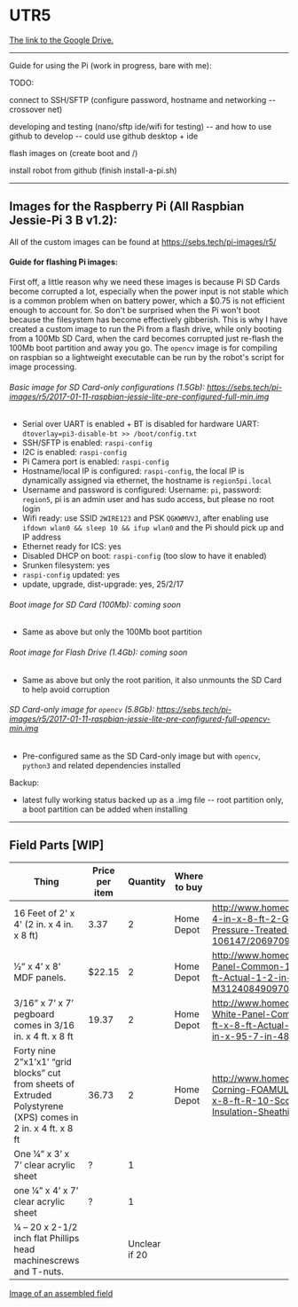 # UTR5

[The link to the Google Drive.](https://drive.google.com/drive/folders/0B3CkMkwtokGCRW9SM05Hc056OWc)

--------------------------------------------------------------------------------------------------------------------------

Guide for using the Pi (work in progress, bare with me):

TODO:

connect to SSH/SFTP (configure password, hostname and networking -- crossover net)

developing and testing (nano/sftp ide/wifi for testing)
 -- and how to use github to develop -- could use github desktop + ide

flash images on (create boot and /)

install robot from github (finish install-a-pi.sh)

--------------------------------------------------------------------------------------------------------------------------------

## Images for the Raspberry Pi (All Raspbian Jessie-Pi 3 B v1.2):

  All of the custom images can be found at https://sebs.tech/pi-images/r5/
  
#### Guide for flashing Pi images:
  First off, a little reason why we need these images is because Pi SD Cards become corrupted a lot, especially when the power input is not stable which is a common problem when on battery power, which a $0.75 is not efficient enough to account for. So don't be surprised when the Pi won't boot because the filesystem has become effectively gibberish. This is why I have created a custom image to run the Pi from a flash drive, while only booting from a 100Mb SD Card, when the card becomes corrupted just re-flash the 100Mb boot partition and away you go.
  The `opencv` image is for compiling on raspbian so a lightweight executable can be run by the robot's script for image processing.
  
###### Basic image for SD Card-only configurations (1.5Gb): https://sebs.tech/pi-images/r5/2017-01-11-raspbian-jessie-lite-pre-configured-full-min.img
  * Serial over UART is enabled + BT is disabled for hardware UART: `dtoverlay=pi3-disable-bt >> /boot/config.txt`
  * SSH/SFTP is enabled: `raspi-config`
  * I2C is enabled: `raspi-config`
  * Pi Camera port is enabled: `raspi-config`
  * Hostname/local IP is configured: `raspi-config`, the local IP is dynamically assigned via ethernet, the hostname is `region5pi.local`
  * Username and password is configured: Username: `pi`, password: `region5`, pi is an admin user and has sudo access, but please no root login
  * Wifi ready: use SSID `2WIRE123` and PSK `QGKWMVVJ`, after enabling use `ifdown wlan0 && sleep 10 && ifup wlan0` and the Pi should pick up and IP address
  * Ethernet ready for ICS: yes
  * Disabled DHCP on boot: `raspi-config` (too slow to have it enabled)
  * Srunken filesystem: yes
  * `raspi-config` updated: yes
  * update, upgrade, dist-upgrade: yes, 25/2/17
  
###### Boot image for SD Card (100Mb): coming soon
  * Same as above but only the 100Mb boot partition
###### Root image for Flash Drive (1.4Gb): coming soon
  * Same as above but only the root parition, it also unmounts the SD Card to help avoid corruption
###### SD Card-only image for `opencv` (5.8Gb): https://sebs.tech/pi-images/r5/2017-01-11-raspbian-jessie-lite-pre-configured-full-opencv-min.img
  * Pre-configured same as the SD Card-only image but with `opencv`, `python3` and related dependencies installed
 
 Backup:
  * latest fully working status backed up as a .img file -- root partition only, a boot partition can be added when installing

--------------------------------------------------------------------------------------------------------------------------

## Field Parts [WIP]

[comment]: <> (Visit http://www.tablesgenerator.com/markdown_tables# to easily generate tables like the one below)
[comment]: <> (Be sure to copy the table data and "File" -> "Paste table data")


| Thing                                                                                                         | Price per item | Quantity      | Where to buy | Link                                                                                                                                 |
|---------------------------------------------------------------------------------------------------------------|----------------|---------------|--------------|--------------------------------------------------------------------------------------------------------------------------------------|
| 16 Feet of 2' x 4' (2 in. x 4 in. x 8 ft)                                                                     | 3.37           | 2             | Home Depot   | http://www.homedepot.com/p/2-in-x-4-in-x-8-ft-2-Ground-Contact-Pressure-Treated-Lumber-106147/206970948                              |
| 1⁄2” x 4’ x 8’ MDF panels.                                                                                    | $22.15         | 2             | Home Depot   | http://www.homedepot.com/p/MDF-Panel-Common-1-2-in-x-4-ft-x-8-ft-Actual-1-2-in-x-49-in-x-97-in-M31240849097000000A/202332602         |
| 3/16” x 7’ x 7’ pegboard comes in 3/16 in. x 4 ft. x 8 ft                                                     | 19.37          | 2             | Home Depot   | http://www.homedepot.com/p/Pegboard-White-Panel-Common-3-16-in-x-4-ft-x-8-ft-Actual-0-155-in-x-47-7-in-x-95-7-in-486140/202189722    |
| Forty nine 2”x1’x1’ “grid blocks” cut from sheets of Extruded Polystyrene (XPS) comes in 2 in. x 4 ft. x 8 ft | 36.73          | 2             | Home Depot   | http://www.homedepot.com/p/Owens-Corning-FOAMULAR-150-2-in-x-4-ft-x-8-ft-R-10-Scored-Squared-Edge-Insulation-Sheathing-45W/100320352 |
| One 1⁄4” x 3’ x 7’ clear acrylic sheet                                                                        | ?              | 1             |              |                                                                                                                                      |
| one 1⁄4” x 4’ x 7’ clear acrylic sheet                                                                        | ?              | 1             |              |                                                                                                                                      |
| 1⁄4 – 20 x 2-1/2 inch flat Phillips head machinescrews and T-nuts.                                            |                | Unclear if 20 |              |                                                                                                                                      |

[Image of an assembled field](http://imgur.com/a/lrKux.jpg)

